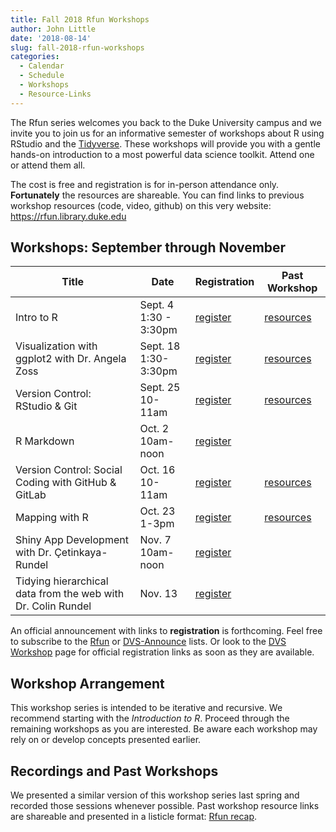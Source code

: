 ```yaml
---
title: Fall 2018 Rfun Workshops
author: John Little
date: '2018-08-14'
slug: fall-2018-rfun-workshops
categories:
  - Calendar
  - Schedule
  - Workshops
  - Resource-Links
---
```


The Rfun series welcomes you back to the Duke University campus and we invite you to join us for an informative semester of workshops about R using RStudio and the [Tidyverse](https://www.tidyverse.org/).  These workshops will provide you with a gentle hands-on introduction to a most powerful data science toolkit.  Attend one or attend them all. 

The cost is free and registration is for in-person attendance only.  **Fortunately** the resources are shareable.  You can find links to previous workshop resources (code, video, github) on this very website:  https://rfun.library.duke.edu

## Workshops: September through November

Title | Date| Registration | Past Workshop 
--- | --- | --- | ---
Intro to R | Sept. 4 <br> 1:30 - 3:30pm| [register](https://duke.libcal.com/event/4337268) | [resources](/2018/08/13/introduction-to-r-workshop/) 
Visualization with ggplot2 with Dr. Angela Zoss | Sept. 18<br>1:30-3:30pm | [register](https://duke.libcal.com/event/4337253) |  [resources](/2018/08/10/visualization-in-r-using-ggplot2/)
Version Control: RStudio & Git | Sept. 25 <br>10-11am | [register](https://duke.libcal.com/event/4335577) | [resources](/2018/08/09/reproducibility-version-control-git-and-rstudio/) 
R Markdown | Oct. 2<br> 10am-noon | [register](https://duke.libcal.com/event/4337315) | &nbsp;
Version Control: Social Coding with GitHub & GitLab | Oct. 16<br>10-11am | [register](https://duke.libcal.com/event/4335586) | [resources](/git/)
Mapping with R | Oct. 23<br>1-3pm | [register](https://duke.libcal.com/event/4337318) | [resources](/map/)
Shiny App Development<br> with Dr. Çetinkaya-Rundel | Nov. 7<br> 10am-noon | [register](https://duke.libcal.com/event/4337320) | &nbsp; 
Tidying hierarchical data from the web with Dr. Colin Rundel | Nov. 13 | [register](https://duke.libcal.com/event/4337307) | &nbsp;


An official announcement with links to **registration** is forthcoming.  Feel free to subscribe to the [Rfun](https://lists.duke.edu/sympa/info/rfun) or [DVS-Announce](https://lists.duke.edu/sympa/info/dvs-announce) lists.  Or look to the [DVS Workshop](https://library.duke.edu/data/news) page for official registration links as soon as they are available.

## Workshop Arrangement

This workshop series is intended to be iterative and recursive.  We recommend starting with the *Introduction to R*.  Proceed through the remaining workshops as you are interested.  Be aware each workshop may rely on or develop concepts presented earlier.  

## Recordings and Past Workshops
We presented a similar version of this workshop series last spring and recorded those sessions whenever possible.  Past workshop resource links are shareable and presented in a listicle format:  [Rfun recap](/2018/05/15/winter-spring-2018-r-workshops-summary-review/).